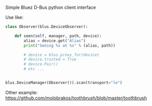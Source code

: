 Simple Bluez D-Bus python client interface

Use like:

```python
class Observer(blus.DeviceObserver):

    def seen(self, manager, path, device):
        alias = device.get("Alias")
        print("Seeing %s at %s" % (alias, path))

        # device = blus.proxy_for(device)
        # device.trusted = True
        # device.Pair()
        # etc ...


blus.DeviceManager(Observer()).scan(transport="le")
```

  Other example:
  https://github.com/molobrakos/toothbrush/blob/master/toothbrush
